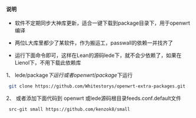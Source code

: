 #### 说明

* 软件不定期同步大神库更新，适合一键下载到package目录下，用于openwrt编译

* 两位L大库里都少了某软件，作为搬运工，passwall的依赖一并找齐了

* 运行下面命令即可，这样在Lean的源码lede下，就不会少依赖了，如果在Lienol下，不用下载此依赖库

 1、 lede/package$下运行 或者openwrt/package$下运行

```bash
 git clone https://github.com/Whitestorys/openwrt-extra-packages.git
```
 2、 或者添加下面代码到 openwrt 或lede源码根目录feeds.conf.default文件
 
```bash
 src-git small https://github.com/kenzok8/small
```

